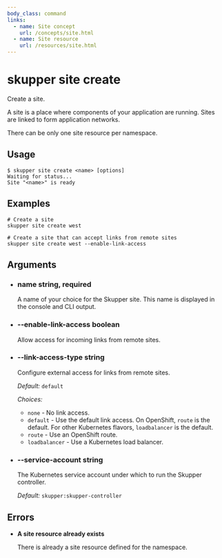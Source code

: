 ```yaml
---
body_class: command
links:
  - name: Site concept
    url: /concepts/site.html
  - name: Site resource
    url: /resources/site.html
---
```


# skupper site create

<section>

Create a site.

A site is a place where components of your application are
running.  Sites are linked to form application networks.

There can be only one site resource per namespace.

</section>

<section>

## Usage

~~~ shell
$ skupper site create <name> [options]
Waiting for status...
Site "<name>" is ready
~~~

</section>

<section>

## Examples

~~~
# Create a site
skupper site create west

# Create a site that can accept links from remote sites
skupper site create west --enable-link-access
~~~

</section>

<section>

## Arguments

- <h3 id="name">name <span class="argument-info">string, required</span></h3>

  A name of your choice for the Skupper site.  This name is
  displayed in the console and CLI output.

- <h3 id="--enable-link-access">--enable-link-access <span class="argument-info">boolean</span></h3>

  Allow access for incoming links from remote sites.

- <h3 id="--link-access-type">--link-access-type <span class="argument-info">string</span></h3>

  Configure external access for links from remote sites.

  _Default:_ `default`

  _Choices:_
  
   - `none` - No link access.
   - `default` - Use the default link access.  On OpenShift, `route`
  is the default.  For other Kubernetes flavors,
  `loadbalancer` is the default.
   - `route` - Use an OpenShift route.
   - `loadbalancer` - Use a Kubernetes load balancer.

- <h3 id="--service-account">--service-account <span class="argument-info">string</span></h3>

  The Kubernetes service account under which to run the
  Skupper controller.

  _Default:_ `skupper:skupper-controller`

</section>

<section>

## Errors

- **A site resource already exists**

  There is already a site resource defined for the namespace.

</section>
